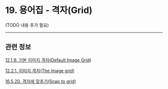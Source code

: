 # 19. 용어집 - 격자(Grid)

(TODO 내용 추가 필요)

***

## 관련 정보

[12.1.9. 기본 이미지 격자(Default Image Grid)](./12-01-09-default-image-grid.md)

[12.2.1. 이미지 격자(The image grid)](./12-02-01-the-image-grid.md)

[16.5.20. 격자에 맞추기(Snap to grid)](./16-05-20-snap-to-grid.md)